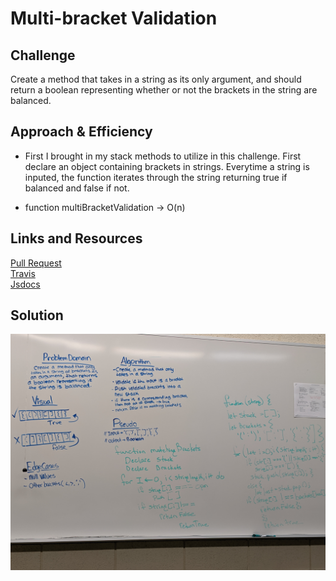 # Multi-bracket Validation

## Challenge
Create a method that takes in a string as its only argument, and should return a boolean representing whether or not the brackets in the string are balanced. 

## Approach & Efficiency
* First I brought in my stack methods to utilize in this challenge. First declare an object containing brackets in strings. Everytime a string is inputed, the function iterates through the string returning true if balanced and false if not.

* function multiBracketValidation -> O(n)


## Links and Resources
[Pull Request]() <br>
[Travis](https://www.travis-ci.com/nataliealway-401-advanced-javascript/data-structures-and-algorithms) <br>
[Jsdocs]()

## Solution
![whiteboard](../assets/multiBracketWB.jpeg)
